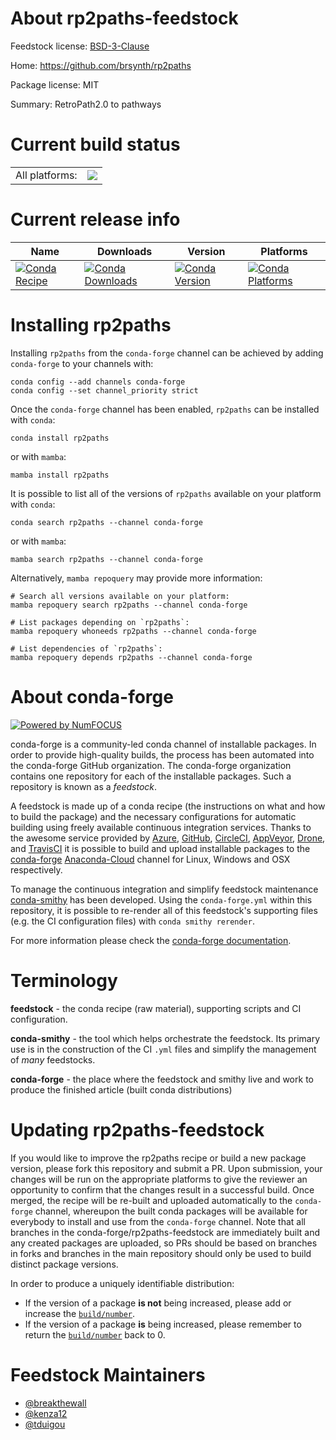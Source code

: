 About rp2paths-feedstock
========================

Feedstock license: [BSD-3-Clause](https://github.com/conda-forge/rp2paths-feedstock/blob/main/LICENSE.txt)

Home: https://github.com/brsynth/rp2paths

Package license: MIT

Summary: RetroPath2.0 to pathways

Current build status
====================


<table><tr><td>All platforms:</td>
    <td>
      <a href="https://dev.azure.com/conda-forge/feedstock-builds/_build/latest?definitionId=14689&branchName=main">
        <img src="https://dev.azure.com/conda-forge/feedstock-builds/_apis/build/status/rp2paths-feedstock?branchName=main">
      </a>
    </td>
  </tr>
</table>

Current release info
====================

| Name | Downloads | Version | Platforms |
| --- | --- | --- | --- |
| [![Conda Recipe](https://img.shields.io/badge/recipe-rp2paths-green.svg)](https://anaconda.org/conda-forge/rp2paths) | [![Conda Downloads](https://img.shields.io/conda/dn/conda-forge/rp2paths.svg)](https://anaconda.org/conda-forge/rp2paths) | [![Conda Version](https://img.shields.io/conda/vn/conda-forge/rp2paths.svg)](https://anaconda.org/conda-forge/rp2paths) | [![Conda Platforms](https://img.shields.io/conda/pn/conda-forge/rp2paths.svg)](https://anaconda.org/conda-forge/rp2paths) |

Installing rp2paths
===================

Installing `rp2paths` from the `conda-forge` channel can be achieved by adding `conda-forge` to your channels with:

```
conda config --add channels conda-forge
conda config --set channel_priority strict
```

Once the `conda-forge` channel has been enabled, `rp2paths` can be installed with `conda`:

```
conda install rp2paths
```

or with `mamba`:

```
mamba install rp2paths
```

It is possible to list all of the versions of `rp2paths` available on your platform with `conda`:

```
conda search rp2paths --channel conda-forge
```

or with `mamba`:

```
mamba search rp2paths --channel conda-forge
```

Alternatively, `mamba repoquery` may provide more information:

```
# Search all versions available on your platform:
mamba repoquery search rp2paths --channel conda-forge

# List packages depending on `rp2paths`:
mamba repoquery whoneeds rp2paths --channel conda-forge

# List dependencies of `rp2paths`:
mamba repoquery depends rp2paths --channel conda-forge
```


About conda-forge
=================

[![Powered by
NumFOCUS](https://img.shields.io/badge/powered%20by-NumFOCUS-orange.svg?style=flat&colorA=E1523D&colorB=007D8A)](https://numfocus.org)

conda-forge is a community-led conda channel of installable packages.
In order to provide high-quality builds, the process has been automated into the
conda-forge GitHub organization. The conda-forge organization contains one repository
for each of the installable packages. Such a repository is known as a *feedstock*.

A feedstock is made up of a conda recipe (the instructions on what and how to build
the package) and the necessary configurations for automatic building using freely
available continuous integration services. Thanks to the awesome service provided by
[Azure](https://azure.microsoft.com/en-us/services/devops/), [GitHub](https://github.com/),
[CircleCI](https://circleci.com/), [AppVeyor](https://www.appveyor.com/),
[Drone](https://cloud.drone.io/welcome), and [TravisCI](https://travis-ci.com/)
it is possible to build and upload installable packages to the
[conda-forge](https://anaconda.org/conda-forge) [Anaconda-Cloud](https://anaconda.org/)
channel for Linux, Windows and OSX respectively.

To manage the continuous integration and simplify feedstock maintenance
[conda-smithy](https://github.com/conda-forge/conda-smithy) has been developed.
Using the ``conda-forge.yml`` within this repository, it is possible to re-render all of
this feedstock's supporting files (e.g. the CI configuration files) with ``conda smithy rerender``.

For more information please check the [conda-forge documentation](https://conda-forge.org/docs/).

Terminology
===========

**feedstock** - the conda recipe (raw material), supporting scripts and CI configuration.

**conda-smithy** - the tool which helps orchestrate the feedstock.
                   Its primary use is in the construction of the CI ``.yml`` files
                   and simplify the management of *many* feedstocks.

**conda-forge** - the place where the feedstock and smithy live and work to
                  produce the finished article (built conda distributions)


Updating rp2paths-feedstock
===========================

If you would like to improve the rp2paths recipe or build a new
package version, please fork this repository and submit a PR. Upon submission,
your changes will be run on the appropriate platforms to give the reviewer an
opportunity to confirm that the changes result in a successful build. Once
merged, the recipe will be re-built and uploaded automatically to the
`conda-forge` channel, whereupon the built conda packages will be available for
everybody to install and use from the `conda-forge` channel.
Note that all branches in the conda-forge/rp2paths-feedstock are
immediately built and any created packages are uploaded, so PRs should be based
on branches in forks and branches in the main repository should only be used to
build distinct package versions.

In order to produce a uniquely identifiable distribution:
 * If the version of a package **is not** being increased, please add or increase
   the [``build/number``](https://docs.conda.io/projects/conda-build/en/latest/resources/define-metadata.html#build-number-and-string).
 * If the version of a package **is** being increased, please remember to return
   the [``build/number``](https://docs.conda.io/projects/conda-build/en/latest/resources/define-metadata.html#build-number-and-string)
   back to 0.

Feedstock Maintainers
=====================

* [@breakthewall](https://github.com/breakthewall/)
* [@kenza12](https://github.com/kenza12/)
* [@tduigou](https://github.com/tduigou/)

